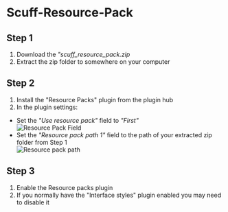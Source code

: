 # Scuff-Resource-Pack

## Step 1
1. Download the *"scuff_resource_pack.zip*
2. Extract the zip folder to somewhere on your computer

## Step 2
1. Install the "Resource Packs" plugin from the plugin hub
2. In the plugin settings:
- Set the *"Use resource pack"* field to *"First"* <br>
![Resource Pack Field](https://user-images.githubusercontent.com/25776095/151881752-724ca392-a105-4203-97e0-0b17b459bac2.png) 
- Set the *"Resource pack path 1"* field to the path of your extracted zip folder from Step 1 <br>
![Resource pack path](https://user-images.githubusercontent.com/25776095/151881828-2cfb4931-08fa-40b4-8b6d-b428086023c6.png)

## Step 3
1. Enable the Resource packs plugin
2. If you normally have the "Interface styles" plugin enabled you may need to disable it
